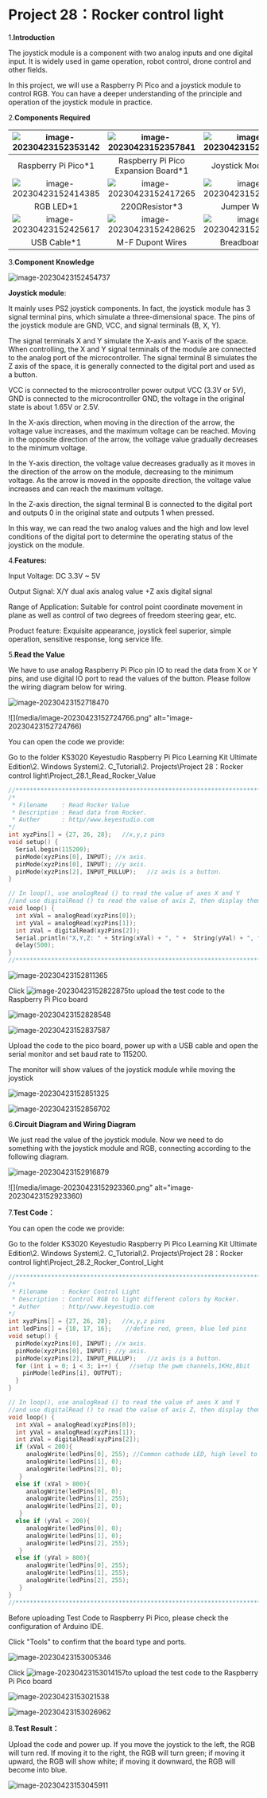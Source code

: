 # Project 28：Rocker control light

1.**Introduction**

The joystick module is a component with two analog inputs and one digital input. It is widely used in game operation, robot control, drone control and other fields. 

In this project, we will use a Raspberry Pi Pico and a joystick module to control RGB. You can have a deeper understanding of the principle and operation of the joystick module in practice.



2.**Components Required**

| ![image-20230423152353142](media/image-20230423152353142.png) | ![image-20230423152357841](media/image-20230423152357841.png) | ![image-20230423152401698](media/image-20230423152401698.png) |
| :----------------------------------------------------------: | :----------------------------------------------------------: | :----------------------------------------------------------: |
|                     Raspberry Pi Pico*1                      |             Raspberry Pi Pico Expansion Board*1              |                      Joystick Module*1                       |
| ![image-20230423152414385](media/image-20230423152414385.png) | ![image-20230423152417265](media/image-20230423152417265.png) | ![image-20230423152420097](media/image-20230423152420097.png) |
|                          RGB LED*1                           |                        220ΩResistor*3                        |                         Jumper Wires                         |
| ![image-20230423152425617](media/image-20230423152425617.png) | ![image-20230423152428625](media/image-20230423152428625.png) | ![image-20230423152431681](media/image-20230423152431681.png) |
|                         USB Cable*1                          |                       M-F Dupont Wires                       |                         Breadboard*1                         |



3.**Component Knowledge**

![image-20230423152454737](media/image-20230423152454737.png)

**Joystick module**: 

It mainly uses PS2 joystick components. In fact, the joystick module has 3 signal terminal pins, which simulate a three-dimensional space. The pins of the joystick module are GND, VCC, and signal terminals (B, X, Y). 

The signal terminals X and Y simulate the X-axis and Y-axis of the space. When controlling, the X and Y signal terminals of the module are connected to the analog port of the microcontroller. The signal terminal B simulates the Z axis of the space, it is generally connected to the digital port and used as a button.

VCC is connected to the microcontroller power output VCC (3.3V or 5V), GND is connected to the microcontroller GND, the voltage in the original state is about 1.65V or 2.5V. 

In the X-axis direction, when moving in the direction of the arrow, the voltage value increases, and the maximum voltage can be reached. Moving in the opposite direction of the arrow, the voltage value gradually decreases to the minimum voltage. 

In the Y-axis direction, the voltage value decreases gradually as it moves in the direction of the arrow on the module, decreasing to the minimum voltage. As the arrow is moved in the opposite direction, the voltage value increases and can reach the maximum voltage. 

In the Z-axis direction, the signal terminal B is connected to the digital port and outputs 0 in the original state and outputs 1 when pressed. 

In this way, we can read the two analog values and the high and low level conditions of the digital port to determine the operating status of the joystick on the module.



4.**Features:**

Input Voltage: DC 3.3V ~ 5V

Output Signal: X/Y dual axis analog value +Z axis digital signal

Range of Application: Suitable for control point coordinate movement in plane as well as control of two degrees of freedom steering gear, etc.  

Product feature: Exquisite appearance, joystick feel superior, simple operation, sensitive response, long service life.  



5.**Read the Value**

We have to use analog Raspberry Pi Pico pin IO to read the data from X or Y pins, and use digital IO port to read the values of the button. Please follow the wiring diagram below for wiring.

![image-20230423152718470](media/image-20230423152718470.png)

![](media/image-20230423152724766.png" alt="image-20230423152724766)

You can open the code we provide:

Go to the folder KS3020 Keyestudio Raspberry Pi Pico Learning Kit Ultimate Edition\2. Windows  System\2. C_Tutorial\2. Projects\Project 28：Rocker control light\Project_28.1_Read_Rocker_Value

```c
//**********************************************************************************
/*  
 * Filename    : Read Rocker Value
 * Description : Read data from Rocker.
 * Auther      : http//www.keyestudio.com
*/
int xyzPins[] = {27, 26, 28};   //x,y,z pins
void setup() {
  Serial.begin(115200);
  pinMode(xyzPins[0], INPUT); //x axis. 
  pinMode(xyzPins[0], INPUT); //y axis. 
  pinMode(xyzPins[2], INPUT_PULLUP);   //z axis is a button.
}

// In loop(), use analogRead () to read the value of axes X and Y 
//and use digitalRead () to read the value of axis Z, then display them.
void loop() {
  int xVal = analogRead(xyzPins[0]);
  int yVal = analogRead(xyzPins[1]);
  int zVal = digitalRead(xyzPins[2]);
  Serial.println("X,Y,Z: " + String(xVal) + ", " +  String(yVal) + ", " + String(zVal));
  delay(500);
}
//**********************************************************************************
```


![image-20230423152811365](media/image-20230423152811365.png)

Click ![image-20230423152822875](media/image-20230423152822875.png)to upload the test code to the Raspberry Pi Pico board

![image-20230423152828548](media/image-20230423152828548.png)

![image-20230423152837587](media/image-20230423152837587.png)

Upload the code to the pico board, power up with a USB cable and open the serial monitor and set baud rate to 115200.

The monitor will show values of the joystick module while moving the joystick

![image-20230423152851325](media/image-20230423152851325.png)

![image-20230423152856702](media/image-20230423152856702.png)

6.**Circuit Diagram and Wiring Diagram**

We just read the value of the joystick module. Now we need to do something with the joystick module and RGB, connecting according to the following diagram.

![image-20230423152916879](media/image-20230423152916879.png)

![](media/image-20230423152923360.png" alt="image-20230423152923360)

7.**Test Code：**

You can open the code we provide:

Go to the folder KS3020 Keyestudio Raspberry Pi Pico Learning Kit Ultimate Edition\2. Windows  System\2. C_Tutorial\2. Projects\Project 28：Rocker control light\Project_28.2_Rocker_Control_Light

```c
//**********************************************************************************
/*  
 * Filename    : Rocker Control Light
 * Description : Control RGB to light different colors by Rocker.
 * Auther      : http//www.keyestudio.com
*/
int xyzPins[] = {27, 26, 28};   //x,y,z pins
int ledPins[] = {18, 17, 16};    //define red, green, blue led pins
void setup() {
  pinMode(xyzPins[0], INPUT); //x axis. 
  pinMode(xyzPins[0], INPUT); //y axis. 
  pinMode(xyzPins[2], INPUT_PULLUP);   //z axis is a button.
  for (int i = 0; i < 3; i++) {   //setup the pwm channels,1KHz,8bit
    pinMode(ledPins[i], OUTPUT);
  }
}

// In loop(), use analogRead () to read the value of axes X and Y 
//and use digitalRead () to read the value of axis Z, then display them.
void loop() {
  int xVal = analogRead(xyzPins[0]);
  int yVal = analogRead(xyzPins[1]);
  int zVal = digitalRead(xyzPins[2]);
  if (xVal < 200){
     analogWrite(ledPins[0], 255); //Common cathode LED, high level to turn on the led.
     analogWrite(ledPins[1], 0);
     analogWrite(ledPins[2], 0);
   }
  else if (xVal > 800){
     analogWrite(ledPins[0], 0); 
     analogWrite(ledPins[1], 255);
     analogWrite(ledPins[2], 0);
   }
  else if (yVal < 200){
     analogWrite(ledPins[0], 0); 
     analogWrite(ledPins[1], 0);
     analogWrite(ledPins[2], 255);
   }
  else if (yVal > 800){
     analogWrite(ledPins[0], 255); 
     analogWrite(ledPins[1], 255);
     analogWrite(ledPins[2], 255);
   }
}
//**********************************************************************************
```


Before uploading Test Code to Raspberry Pi Pico, please check the configuration of Arduino IDE.

Click "Tools" to confirm that the board type and ports.

![image-20230423153005346](media/image-20230423153005346.png)

Click ![image-20230423153014157](media/image-20230423153014157.png)to upload the test code to the Raspberry Pi Pico board

![image-20230423153021538](media/image-20230423153021538.png)

![image-20230423153026962](media/image-20230423153026962.png)

8.**Test Result：**

Upload the code and power up. If you move the joystick to the left, the RGB will turn red. If moving it to the right, the RGB will turn green; if moving it upward, the RGB will show white; if moving it downward, the RGB will become into blue.

![image-20230423153045911](media/image-20230423153045911.png)



